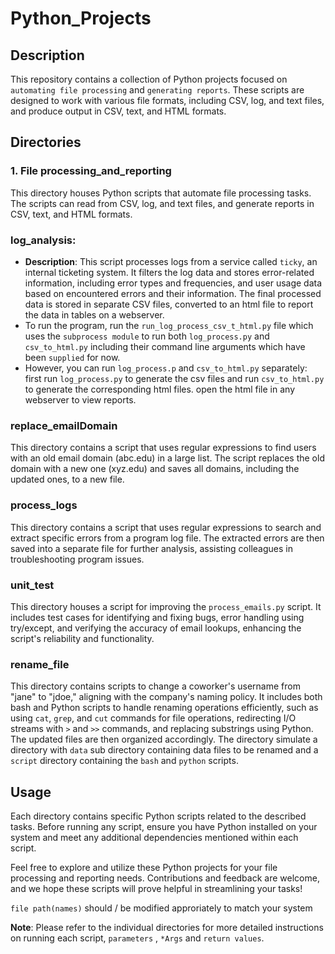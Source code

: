 # Python_Projects
## Description

This repository contains a collection of Python projects focused on `automating file processing` and `generating reports`. These scripts are designed to work with various file formats, including CSV, log, and text files, and produce output in CSV, text, and HTML formats.

## Directories

### 1. File processing_and_reporting

This directory houses Python scripts that automate file processing tasks. The scripts can read from CSV, log, and text files, and generate reports in CSV, text, and HTML formats.

### log_analysis:
  - **Description**: This script processes logs from a service called `ticky`, an internal ticketing system. It filters the log data and stores error-related information, including error types and frequencies, and user usage data based on encountered errors and their information. The final processed data is stored in separate CSV files, converted to an html file to report the data in tables on a webserver.
  - To run the program, run the `run_log_process_csv_t_html.py` file which uses the `subprocess module` to run both `log_process.py` and `csv_to_html.py` including their command line arguments which have been `supplied` for now.
  - However, you can run `log_process.p` and `csv_to_html.py` separately: first run `log_process.py` to generate the csv files and run `csv_to_html.py` to generate the corresponding html files. open the html file in any webserver to view reports.

### replace_emailDomain

This directory contains a script that uses regular expressions to find users with an old email domain (abc.edu) in a large list. The script replaces the old domain with a new one (xyz.edu) and saves all domains, including the updated ones, to a new file.

### process_logs

This directory contains a script that uses regular expressions to search and extract specific errors from a program log file. The extracted errors are then saved into a separate file for further analysis, assisting colleagues in troubleshooting program issues.

### unit_test

This directory houses a script for improving the `process_emails.py` script. It includes test cases for identifying and fixing bugs, error handling using try/except, and verifying the accuracy of email lookups, enhancing the script's reliability and functionality.

### rename_file

This directory contains scripts to change a coworker's username from "jane" to "jdoe," aligning with the company's naming policy. It includes both bash and Python scripts to handle renaming operations efficiently, such as using `cat`, `grep`, and `cut` commands for file operations, redirecting I/O streams with `>` and `>>` commands, and replacing substrings using Python. The updated files are then organized accordingly. The directory simulate a directory with `data` sub directory containing data files to be renamed and a `script` directory containing the `bash` and `python` scripts.


## Usage

Each directory contains specific Python scripts related to the described tasks. Before running any script, ensure you have Python installed on your system and meet any additional dependencies mentioned within each script.

Feel free to explore and utilize these Python projects for your file processing and reporting needs. Contributions and feedback are welcome, and we hope these scripts will prove helpful in streamlining your tasks!

`file path(names)` should / be modified approriately to match your system

**Note**: Please refer to the individual directories for more detailed instructions on running each script, `parameters` , `*Args` and `return values`.


